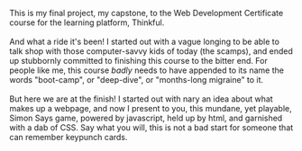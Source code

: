 This is my final project, my capstone, to the Web Development Certificate course for the learning platform, Thinkful.
<br />
<br />
And what a ride it's been! I started out with a vague longing to be able to talk shop with those computer-savvy kids of today (the scamps), and ended up stubbornly committed to finishing this course to the bitter end. For people like me, this course *badly* needs to have appended to its name the words "boot-camp", or "deep-dive", or "months-long migraine" to it.
<br />
<br />
But here we are at the finish! I started out with nary an idea about what makes up a webpage, and now I present to you, this mundane, yet playable, Simon Says game, powered by javascript, held up by html, and garnished with a dab of CSS. Say what you will, this is not a bad start for someone that can remember keypunch cards.
